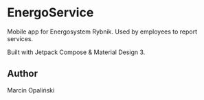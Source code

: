 # EnergoService
Mobile app for Energosystem Rybnik.
Used by employees to report services.

Built with Jetpack Compose & Material Design 3.

## Author
Marcin Opaliński
